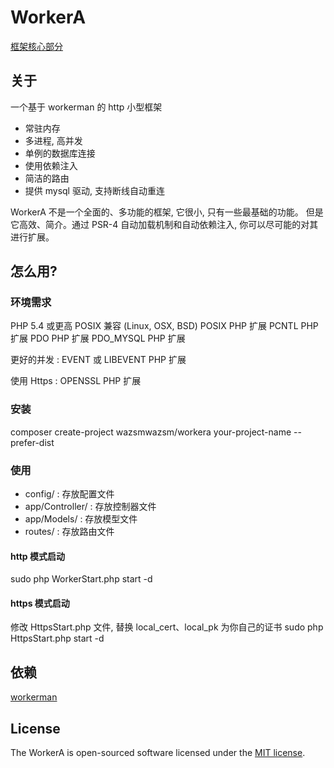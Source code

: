 # WorkerA

[框架核心部分](https://github.com/wazsmwazsm/WorkerF  "框架核心部分")

## 关于

  一个基于 workerman 的 http 小型框架

  - 常驻内存
  - 多进程, 高并发
  - 单例的数据库连接
  - 使用依赖注入
  - 简洁的路由
  - 提供 mysql 驱动, 支持断线自动重连

  WorkerA 不是一个全面的、多功能的框架, 它很小, 只有一些最基础的功能。
  但是它高效、简介。通过 PSR-4 自动加载机制和自动依赖注入, 你可以尽可能的对其进行扩展。

## 怎么用?

### 环境需求

  PHP 5.4 或更高
  POSIX 兼容 (Linux, OSX, BSD)
  POSIX PHP 扩展
  PCNTL PHP 扩展
  PDO PHP 扩展
  PDO_MYSQL PHP 扩展

  更好的并发 :
      EVENT 或 LIBEVENT PHP 扩展

  使用 Https :
      OPENSSL PHP 扩展
      
### 安装

  composer create-project wazsmwazsm/workera your-project-name --prefer-dist

### 使用
  - config/ : 存放配置文件
  - app/Controller/ : 存放控制器文件
  - app/Models/ : 存放模型文件
  - routes/ : 存放路由文件

#### http 模式启动
  sudo php WorkerStart.php start -d

#### https 模式启动
  修改 HttpsStart.php 文件, 替换 local_cert、local_pk 为你自己的证书
  sudo php HttpsStart.php start -d

## 依赖
  [workerman](http://www.workerman.net/ "workerman")

## License

The WorkerA is open-sourced software licensed under the [MIT license](http://opensource.org/licenses/MIT).
